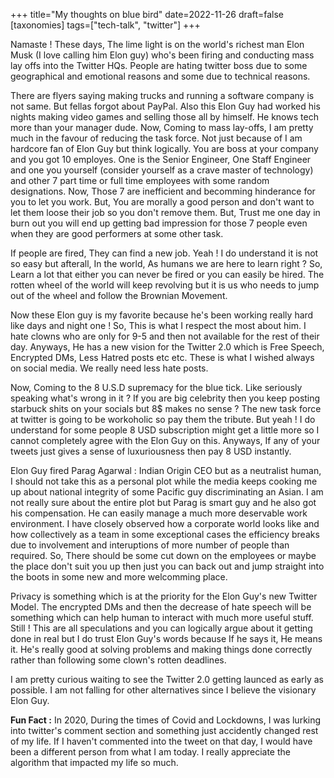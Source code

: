 +++
title="My thoughts on blue bird"
date=2022-11-26
draft=false
[taxonomies]
tags=["tech-talk", "twitter"]
+++

Namaste ! These days, The lime light is on the world's richest man Elon Musk (I love calling him Elon guy) who's been firing and conducting mass lay offs into the Twitter HQs. People are hating twitter boss due to some geographical and emotional reasons and some due to technical reasons. 

There are flyers saying making trucks and running a software company is not same. But fellas forgot about PayPal. Also this Elon Guy had worked his nights making video games and selling those all by himself. He knows tech more than your manager dude. Now, Coming to mass lay-offs, I am pretty much in the favour of reducing the task force. Not just because of I am hardcore fan of Elon Guy but think logically. You are boss at your company and you got 10 employes. One is the Senior Engineer, One Staff Engineer and one you yourself (consider yourself as a crave master of technology) and other 7 part time or full time employees with some random designations. Now, Those 7 are inefficient and becomming hinderance for you to let you work. But, You are morally a good person and don't want to let them loose their job so you don't remove them. But, Trust me one day in burn out you will end up getting bad impression for those 7 people even when they are good performers at some other task. 

If people are fired, They can find a new job. Yeah ! I do understand it is not so easy but afterall, In the world, As humans we are here to learn right ? So, Learn a lot that either you can never be fired or you can easily be hired. The rotten wheel of the world will keep revolving but it is us who needs to jump out of the wheel and follow the Brownian Movement.

Now these Elon guy is my favorite because he's been working really hard like days and night one ! So, This is what I respect the most about him. I hate clowns who are only for 9-5 and then not available for the rest of their day. Anyways, He has a new vision for the Twitter 2.0 which is Free Speech, Encrypted DMs, Less Hatred posts etc etc. These is what I wished always on social media. We really need less hate posts. 

Now, Coming to the 8 U.S.D supremacy for the blue tick. Like seriously speaking what's wrong in it ? If you are big celebrity then you keep posting starbuck shits on your socials but 8$ makes no sense ? The new task force at twitter is going to be workoholic so pay them the tribute. But yeah ! I do understand for some people 8 USD subscription might get a little more so I cannot completely agree with the Elon Guy on this. Anyways, If any of your tweets just gives a sense of luxuriousness then pay 8 USD instantly. 

Elon Guy fired Parag Agarwal : Indian Origin CEO but as a neutralist human, I should not take this as a personal plot while the media keeps cooking me up about national integrity of some Pacific guy discriminating an Asian. I am not really sure about the entire plot but Parag is smart guy and he also got his compensation. He can easily manage a much more deservable work environment. I have closely observed how a corporate world looks like and how collectively as a team in some exceptional cases the efficiency breaks due to involvement and interuptions of more number of people than required. So, There should be some cut down on the employees or maybe the place don't suit you up then just you can back out and jump straight into the boots in some new and more welcomming place. 

Privacy is something which is at the priority for the Elon Guy's new Twitter Model. The encrypted DMs and then the decrease of hate speech will be something which can help human to interact with much more useful stuff. Still ! This are all speculations and you can logically argue about it getting done in real but I do trust Elon Guy's words because If he says it, He means it. He's really good at solving problems and making things done correctly rather than following some clown's rotten deadlines. 

I am pretty curious waiting to see the Twitter 2.0 getting launced as early as possible. I am not falling for other alternatives since I believe the visionary Elon Guy. 


**Fun Fact :** In 2020, During the times of Covid and Lockdowns, I was lurking into twitter's comment section and something just accidently changed rest of my life. If I haven't commented into the tweet on that day, I would have been a different person from what I am today. I really appreciate the algorithm that impacted my life so much. 
